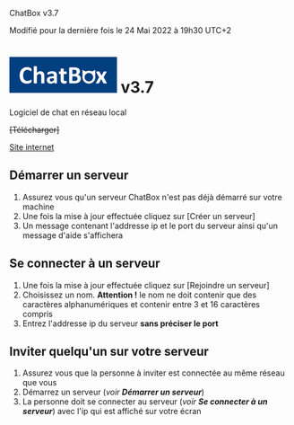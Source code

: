 ChatBox v3.7

Modifié pour la dernière fois le 24 Mai 2022 à 19h30 UTC+2




# ![Alt text](https://raw.githubusercontent.com/HubertBDLB/ChatBox/main/images/logo_192_64.png) v3.7

Logiciel de chat en réseau local

~~[Télécharger]~~

[Site internet](https://hubertbdlb.github.io/chatbox/)


## Démarrer un serveur

1. Assurez vous qu'un serveur ChatBox n'est pas déjà démarré sur votre machine
2. Une fois la mise à jour effectuée cliquez sur [Créer un serveur]
3. Un message contenant l'addresse ip et le port du serveur ainsi qu'un message d'aide s'affichera


## Se connecter à un serveur

1. Une fois la mise à jour effectuée cliquez sur [Rejoindre un serveur]
2. Choisissez un nom. **Attention !** le nom ne doit contenir que des caractères alphanumériques et contenir entre 3 et 16 caractères compris
3. Entrez l'addresse ip du serveur **sans préciser le port**


## Inviter quelqu'un sur votre serveur

1. Assurez vous que la personne à inviter est connectée au même réseau que vous
2. Démarrez un serveur (*voir **Démarrer un serveur***)
3. La personne doit se connecter au serveur (*voir **Se connecter à un serveur***) avec l'ip qui est affiché sur votre écran
